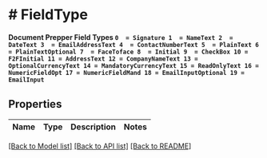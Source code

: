# # FieldType

#### Document Prepper Field Types  ` 0  = Signature 1  = NameText 2  = DateText 3  = EmailAddressText 4  = ContactNumberText 5  = PlainText 6  = PlainTextOptional 7  = FaceToface 8  = Initial 9  = CheckBox 10 = F2FInitial 11 = AddressText 12 = CompanyNameText 13 = OptionalCurrencyText 14 = MandatoryCurrencyText 15 = ReadOnlyText 16 = NumericFieldOpt 17 = NumericFieldMand 18 = EmailInputOptional 19 = EmailInput `

## Properties

Name | Type | Description | Notes
------------ | ------------- | ------------- | -------------

[[Back to Model list]](../../README.md#models) [[Back to API list]](../../README.md#endpoints) [[Back to README]](../../README.md)
